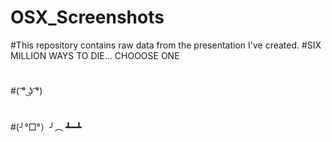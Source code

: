 # OSX_Screenshots
#This repository contains raw data from the presentation I've created.
#SIX MILLION WAYS TO DIE... CHOOOSE ONE
#
#( ͡° ͜ʖ ͡°)
#
#
#(╯°□°）╯︵ ┻━┻

